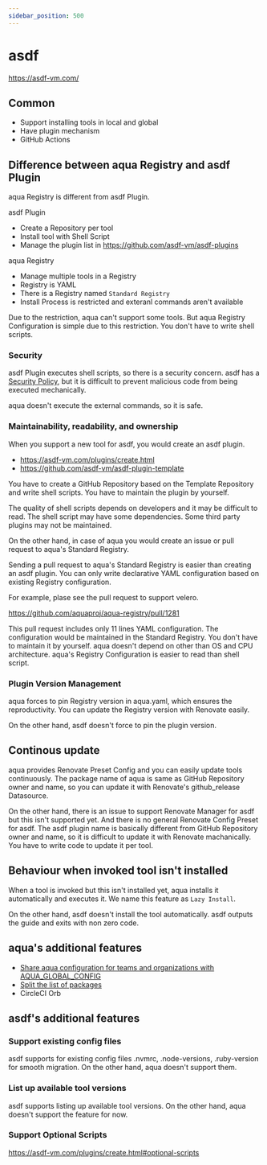 ```yaml
---
sidebar_position: 500
---
```


# asdf

https://asdf-vm.com/

## Common

* Support installing tools in local and global
* Have plugin mechanism
* GitHub Actions

## Difference between aqua Registry and asdf Plugin

aqua Registry is different from asdf Plugin.

asdf Plugin

* Create a Repository per tool
* Install tool with Shell Script
* Manage the plugin list in https://github.com/asdf-vm/asdf-plugins

aqua Registry

* Manage multiple tools in a Registry
* Registry is YAML
* There is a Registry named `Standard Registry`
* Install Process is restricted and exteranl commands aren't available

Due to the restriction, aqua can't support some tools.
But aqua Registry Configuration is simple due to this restriction. You don't have to write shell scripts.

### Security

asdf Plugin executes shell scripts, so there is a security concern.
asdf has a [Security Policy](https://github.com/asdf-vm/asdf-plugins#security), but it is difficult to prevent malicious code from being executed mechanically.

aqua doesn't execute the external commands, so it is safe.

### Maintainability, readability, and ownership

When you support a new tool for asdf, you would create an asdf plugin.

* https://asdf-vm.com/plugins/create.html
* https://github.com/asdf-vm/asdf-plugin-template

You have to create a GitHub Repository based on the Template Repository and write shell scripts.
You have to maintain the plugin by yourself.

The quality of shell scripts depends on developers and it may be difficult to read.
The shell script may have some dependencies.
Some third party plugins may not be maintained.

On the other hand, in case of aqua you would create an issue or pull request to aqua's Standard Registry.

Sending a pull request to aqua's Standard Registry is easier than creating an asdf plugin.
You can only write declarative YAML configuration based on existing Registry configuration.

For example, plase see the pull request to support velero.

https://github.com/aquaproj/aqua-registry/pull/1281

This pull request includes only 11 lines YAML configuration.
The configuration would be maintained in the Standard Registry.
You don't have to maintain it by yourself.
aqua doesn't depend on other than OS and CPU architecture.
aqua's Registry Configuration is easier to read than shell script.

### Plugin Version Management

aqua forces to pin Registry version in aqua.yaml, which ensures the reproductivity.
You can update the Registry version with Renovate easily.

On the other hand, asdf doesn't force to pin the plugin version.

## Continous update

aqua provides Renovate Preset Config and you can easily update tools continuously.
The package name of aqua is same as GitHub Repository owner and name, so you can update it with Renovate's github_release Datasource.

On the other hand, there is an issue to support Renovate Manager for asdf but this isn't supported yet.
And there is no general Renovate Config Preset for asdf.
The asdf plugin name is basically different from GitHub Repository owner and name, so it is difficult to update it with Renovate machanically. You have to write code to update it per tool.

## Behaviour when invoked tool isn't installed

When a tool is invoked but this isn't installed yet,
aqua installs it automatically and executes it.
We name this feature as `Lazy Install`.

On the other hand, asdf doesn't install the tool automatically.
asdf outputs the guide and exits with non zero code.

## aqua's additional features

* [Share aqua configuration for teams and organizations with AQUA_GLOBAL_CONFIG](https://aquaproj.github.io/docs/tutorial-extras/team-config)
* [Split the list of packages](https://aquaproj.github.io/docs/tutorial-extras/split-config)
* CircleCI Orb

## asdf's additional features

### Support existing config files

asdf supports for existing config files .nvmrc, .node-versions, .ruby-version for smooth migration.
On the other hand, aqua doesn't support them.

### List up available tool versions

asdf supports listing up available tool versions.
On the other hand, aqua doesn't support the feature for now.

### Support Optional Scripts

https://asdf-vm.com/plugins/create.html#optional-scripts
